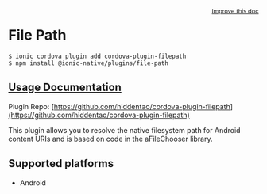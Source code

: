 <a style="float:right;font-size:12px;" href="http://github.com/danielsogl/awesome-cordova-plugins/edit/master/src/@awesome-cordova-plugins/plugins/file-path/index.ts#L3">
  Improve this doc
</a>

# File Path

```
$ ionic cordova plugin add cordova-plugin-filepath
$ npm install @ionic-native/plugins/file-path
```

## [Usage Documentation](https://ionicframework.com/docs/native/file-path/)

Plugin Repo: [https://github.com/hiddentao/cordova-plugin-filepath](https://github.com/hiddentao/cordova-plugin-filepath)

This plugin allows you to resolve the native filesystem path for Android content URIs and is based on code in the aFileChooser library.

## Supported platforms

- Android
